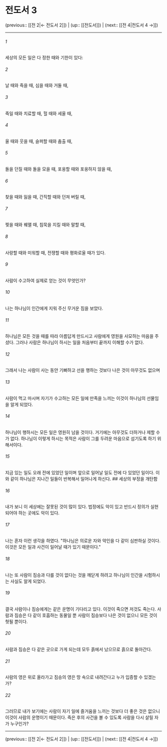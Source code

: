 # 전도서 3

(previous:: [[전 2|← 전도서 2]]) | (up:: [[전도서]]) | (next:: [[전 4|전도서 4 →]])

***




###### 1 

세상의 모든 일은 다 정한 때와 기한이 있다: 



###### 2 

날 때와 죽을 때, 심을 때와 거둘 때, 



###### 3 

죽일 때와 치료할 때, 헐 때와 세울 때, 



###### 4 

울 때와 웃을 때, 슬퍼할 때와 춤출 때, 



###### 5 

돌을 던질 때와 돌을 모을 때, 포옹할 때와 포옹하지 않을 때, 



###### 6 

찾을 때와 잃을 때, 간직할 때와 던져 버릴 때, 



###### 7 

찢을 때와 꿰맬 때, 침묵을 지킬 때와 말할 때, 



###### 8 

사랑할 때와 미워할 때, 전쟁할 때와 평화로울 때가 있다. 



###### 9 

사람이 수고하여 실제로 얻는 것이 무엇인가? 



###### 10 

나는 하나님이 인간에게 지워 주신 무거운 짐을 보았다. 



###### 11 

하나님은 모든 것을 때를 따라 아름답게 만드시고 사람에게 영원을 사모하는 마음을 주셨다. 그러나 사람은 하나님이 하시는 일을 처음부터 끝까지 이해할 수가 없다. 



###### 12 

그래서 나는 사람이 사는 동안 기뻐하고 선을 행하는 것보다 나은 것이 아무것도 없으며 



###### 13 

사람이 먹고 마시며 자기가 수고하는 모든 일에 만족을 느끼는 이것이 하나님의 선물임을 알게 되었다. 



###### 14 

하나님이 행하시는 모든 일은 영원히 남을 것이다. 거기에는 아무것도 더하거나 제할 수가 없다. 하나님이 이렇게 하시는 목적은 사람이 그를 두려운 마음으로 섬기도록 하기 위해서이다. 



###### 15 

지금 있는 일도 오래 전에 있었던 일이며 앞으로 일어날 일도 전에 다 있었던 일이다. 이와 같이 하나님은 지나간 일들이 반복해서 일어나게 하신다. ## 세상의 부정을 개탄함 



###### 16 

내가 보니 이 세상에는 잘못된 것이 많이 있다. 법정에도 악이 있고 반드시 정의가 실현되어야 하는 곳에도 악이 있다. 



###### 17 

나는 혼자 이런 생각을 하였다. "하나님은 의로운 자와 악인을 다 같이 심판하실 것이다. 이것은 모든 일과 사건이 일어날 때가 있기 때문이다." 



###### 18 

나는 또 사람이 짐승과 다를 것이 없다는 것을 깨닫게 하려고 하나님이 인간을 시험하시는 사실도 알게 되었다. 



###### 19 

결국 사람이나 짐승에게는 같은 운명이 기다리고 있다. 이것이 죽으면 저것도 죽는다. 사람과 짐승은 다 같이 호흡하는 동물일 뿐 사람이 짐승보다 나은 것이 없으니 모든 것이 헛될 뿐이다. 



###### 20 

사람과 짐승은 다 같은 곳으로 가게 되는데 모두 흙에서 났으므로 흙으로 돌아간다. 



###### 21 

사람의 영은 위로 올라가고 짐승의 영은 땅 속으로 내려간다고 누가 입증할 수 있겠는가? 



###### 22 

그러므로 내가 보기에는 사람이 자기 일에 즐거움을 느끼는 것보다 더 좋은 것은 없으니 이것이 사람의 운명이기 때문이다. 죽은 후의 사건을 볼 수 있도록 사람을 다시 살릴 자가 누구인가?

***

(previous:: [[전 2|← 전도서 2]]) | (up:: [[전도서]]) | (next:: [[전 4|전도서 4 →]])
